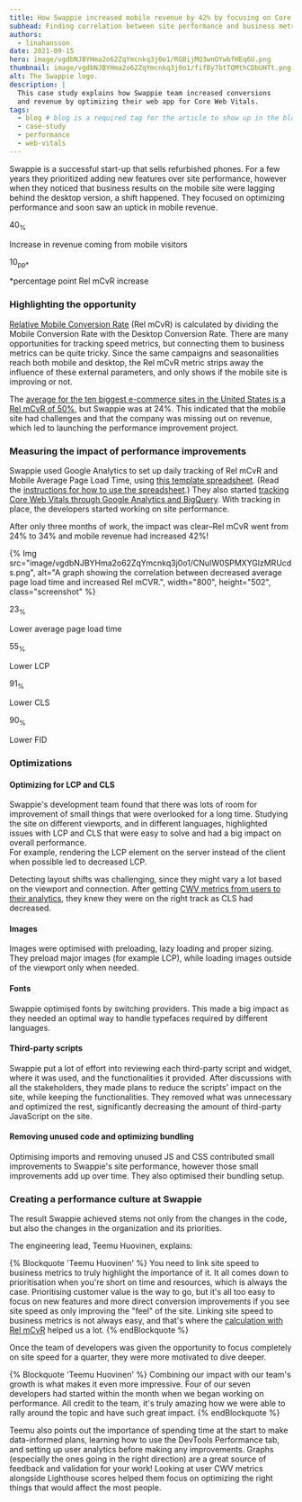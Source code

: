 ```yaml
---
title: How Swappie increased mobile revenue by 42% by focusing on Core Web Vitals
subhead: Finding correlation between site performance and business metrics was the key to driving the success of their optimization efforts.
authors:
  - linahansson
date: 2021-09-15
hero: image/vgdbNJBYHma2o62ZqYmcnkq3j0o1/RGBijMQ3wnOYwbfHEq6U.png
thumbnail: image/vgdbNJBYHma2o62ZqYmcnkq3j0o1/fifBy7btTQMthCDbUHTt.png
alt: The Swappie logo.
description: |
  This case study explains how Swappie team increased conversions
  and revenue by optimizing their web app for Core Web Vitals.
tags:
  - blog # blog is a required tag for the article to show up in the blog.
  - case-study
  - performance
  - web-vitals
---
```


Swappie is a successful start-up that sells refurbished phones. For a few years
they prioritized adding new features over site performance, however when they
noticed that business results on the mobile site were lagging behind the desktop
version, a shift happened. They focused on optimizing performance and soon saw
an uptick in mobile revenue. 

<div class="w-stats">
  <div class="w-stat">
    <p class="w-stat__figure">40<sub class="w-stat__sub">%</sub></p>
    <p class="w-stat__desc">Increase in revenue coming from mobile visitors</p>
  </div>
  <div class="w-stat">
    <p class="w-stat__figure">10<sub class="w-stat__sub">pp*</sub></p>
    <p class="w-stat__desc">*percentage point Rel mCvR increase</p>
  </div>
</div>


### Highlighting the opportunity

[Relative Mobile Conversion Rate](https://www.blog.google/products/marketingplatform/analytics/mobile-challenge-and-how-measure-it/)
(Rel mCvR) is calculated by dividing the Mobile Conversion Rate with the Desktop
Conversion Rate. There are many opportunities for tracking speed metrics, but
connecting them to business metrics can be quite tricky. Since the same
campaigns and seasonalities reach both mobile and desktop, the Rel mCvR metric
strips away the influence of these external parameters, and only shows if the
mobile site is improving or not. 

The
[average for the ten biggest e-commerce sites in the United States is a Rel mCvR of 50%](https://d34w0339mx0ifp.cloudfront.net/content/2020%20Ecommerce%20Stats%20Report.pdf),
but Swappie was at 24%. This indicated that the mobile site had challenges and
that the company was missing out on revenue, which led to launching the
performance improvement project.

### Measuring the impact of performance improvements

Swappie used Google Analytics to set up daily tracking of Rel mCvR and Mobile
Average Page Load Time, using
[this template spreadsheet](https://docs.google.com/spreadsheets/d/13BnREVWPhIiDYdEvOSYP3ovlMggPbnRQPMTSir6y__I/edit?usp=sharing).
(Read the
[instructions for how to use the spreadsheet](/value-of-speed/#doing-the-analysis).)
They also started
[tracking Core Web Vitals through Google Analytics and BigQuery](/vitals-ga4/).
With tracking in place, the developers started working on site performance. 

After only three months of work, the impact was clear–Rel mCvR went from 24% to
34% and mobile revenue had increased 42%!

{% Img src="image/vgdbNJBYHma2o62ZqYmcnkq3j0o1/CNuIW0SPMXYGlzMRUcds.png", alt="A graph showing the correlation between decreased average page load time and increased Rel mCVR.", width="800", height="502", class="screenshot" %}

<div class="w-stats">
  <div class="w-stat">
    <p class="w-stat__figure">23<sub class="w-stat__sub">%</sub></p>
    <p class="w-stat__desc">Lower average page load time</p>
  </div>
  <div class="w-stat">
    <p class="w-stat__figure">55<sub class="w-stat__sub">%</sub></p>
    <p class="w-stat__desc">Lower LCP</p>
  </div>
  <div class="w-stat">
    <p class="w-stat__figure">91<sub class="w-stat__sub">%</sub></p>
    <p class="w-stat__desc">Lower CLS</p>
  </div>
    <div class="w-stat">
    <p class="w-stat__figure">90<sub class="w-stat__sub">%</sub></p>
    <p class="w-stat__desc">Lower FID</p>
  </div>
</div>


### Optimizations

#### Optimizing for LCP and CLS

Swappie's development team found that there was lots of room for improvement of
small things that were overlooked for a long time. Studying the site on
different viewports, and in different languages, highlighted issues with LCP and
CLS that were easy to solve and had a big impact on overall performance.  
For example, rendering the LCP element on the server instead of the client when
possible led to decreased LCP.

Detecting layout shifts was challenging, since they might vary a lot based on
the viewport and connection. After getting [CWV metrics from users to their
analytics](/vitals-ga4/), they knew they were on the right track
as CLS had decreased.

#### Images

Images were optimised with preloading, lazy loading and proper sizing. They
preload major images (for example LCP), while loading images outside of the
viewport only when needed.

#### Fonts

Swappie optimised fonts by switching providers. This made a big impact as they
needed an optimal way to handle typefaces required by different languages.

#### Third-party scripts

Swappie put a lot of effort into reviewing each third-party script and widget,
where it was used, and the functionalities it provided. After discussions with
all the stakeholders, they made plans to reduce the scripts' impact on the site,
while keeping the functionalities. They removed what was unnecessary and
optimized the rest, significantly decreasing the amount of third-party
JavaScript on the site.

#### Removing unused code and optimizing bundling

Optimising imports and removing unused JS and CSS contributed small improvements
to Swappie's site performance, however those small improvements add up over
time. They also optimised their bundling setup.

### Creating a performance culture at Swappie

The result Swappie achieved stems not only from the changes in the code, but
also the changes in the organization and its priorities.

The engineering lead, Teemu Huovinen, explains:

{% Blockquote 'Teemu Huovinen' %}
You need to link site speed to business metrics to truly highlight the
importance of it. It all comes down to prioritisation when you're short on time
and resources, which is always the case. Prioritising customer value is the way
to go, but it's all too easy to focus on new features and more direct conversion
improvements if you see site speed as only improving the "feel" of the site.
Linking site speed to business metrics is not always easy, and that's where the
[calculation with Rel mCvR](https://docs.google.com/spreadsheets/d/13BnREVWPhIiDYdEvOSYP3ovlMggPbnRQPMTSir6y__I/edit?usp=sharing)
helped us a lot.
{% endBlockquote %}


Once the team of developers was given the opportunity to focus completely on
site speed for a quarter, they were more motivated to dive deeper.  

{% Blockquote 'Teemu Huovinen' %}
Combining our impact with our team's growth is what makes it even more
impressive. Four of our seven developers had started within the month when we
began working on performance. All credit to the team, it's truly amazing how we
were able to rally around the topic and have such great impact.
{% endBlockquote %}



Teemu also points out the importance of spending time at the start to make
data-informed plans, learning how to use the DevTools Performance tab, and
setting up user analytics before making any improvements. Graphs (especially the
ones going in the right direction) are a great source of feedback and validation
for your work! Looking at user CWV metrics alongside Lighthouse scores helped
them focus on optimizing the right things that would affect the most people.